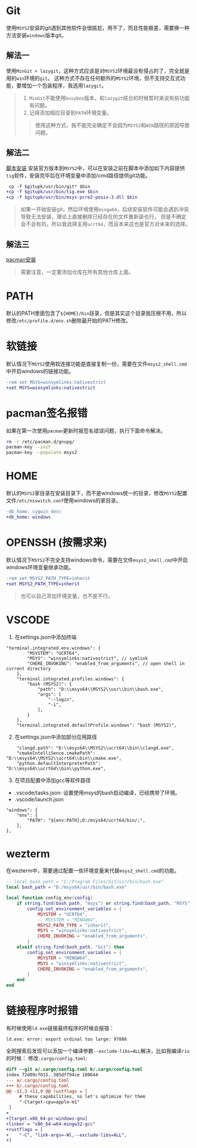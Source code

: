 # Git
使用`MSYS2`安装的git遇到其他软件会很尴尬，用不了，而且性能极差，需要换一种方法安装`windows`版本git。

## 解法一
使用`MinGit + lazygit`，这种方式应该是对`MSYS2`环境最没有侵占的了，完全就是用的`win`环境的`git`。
这种方式不存在任何额外的`MSYS2`环境，但不支持交互式功能，要增加一个包装程序，我选用`lazygit`。
> 1. `MinGit`不能使用`busybox`版本，和`lazygit`结合的时候暂时来说有些功能有问题。
> 2. 记得添加相应目录到`PATH`环境变量。
>> 使用这种方式，我不能完全确定不会因为`MSYS2`和`WIN`路径的原因导致问题。

## 解法二
[脚本安装](https://gitforwindows.org/install-or-update-inside-msys2-cygwin-or-git-for-windows-itself.html)
安装官方版本到`MSYS2`中，可以在安装之前在脚本中添加如下内容提供`tig`软件，安装完毕后在环境变量中添加/cmd路径提供git功能。
```diff
 cp -f $gitupk/usr/bin/git* $bin
+cp -f $gitupk/usr/bin/tig.exe $bin
+cp -f $gitupk/usr/bin/msys-pcre2-posix-3.dll $bin
```
> 如果一开始安装git，然后环境使用`mingw64`，后续安装软件可能会遇到冲突导致无法安装，理论上直接删除已经存在的文件重新装也行，
> 但是不确定会不会有坑，所以我选择主用`ucrt64`，而且本来这也是官方对未来的选择。

## 解法三
[pacman安装](https://gitforwindows.org/install-inside-msys2-proper.html)
> 需要注意，一定要添加仓库在所有其他仓库上面。

# PATH
默认的PATH里面包含了`${HOME}/bin`目录，但是其实这个目录我压根不用，所以修改`/etc/profile.d/env.sh`删除最开始的PATH修改。

# 软链接
默认情况下`MSYS2`使用软连接功能是直接复制一份，需要在文件`msys2_shell.cmd`中开启windows的链接功能。
```diff
-rem set MSYS=winsymlinks:nativestrict
+set MSYS=winsymlinks:nativestrict
```

# pacman签名报错
如果在第一次使用`pacman`更新时报签名错误问题，执行下面命令解决。
```bash
rm -r /etc/pacman.d/gnupg/
pacman-key --init
pacman-key --populate msys2
```

# HOME
默认的`MSYS2`家目录在安装目录下，而不是windows统一的目录，修改`MSYS2`配置文件`/etc/nsswitch.conf`使用windows的家目录。
```diff
-db_home: cygwin desc
+db_home: windows
```

# OPENSSH (按需求来)
默认情况下`MSYS2`不完全支持windows命令，需要在文件`msys2_shell.cmd`中开启windows环境变量继承功能。
```diff
-rem set MSYS2_PATH_TYPE=inherit
+set MSYS2_PATH_TYPE=inherit
```
> 也可以自己添加环境变量，也不是不行。

# VSCODE
1. 在settings.json中添加终端
```jsonc
"terminal.integrated.env.windows": {
		"MSYSTEM": "UCRT64",
		"MSYS": "winsymlinks:nativestrict",	// symlink
		"CHERE_INVOKING": "enabled_from_arguments",	// open shell in current directory
	},
	"terminal.integrated.profiles.windows": {
		"bash (MSYS2)": {
			"path": "D:\\msys64\\MSYS2\\usr\\bin\\bash.exe",
			"args": [
				"--login",
				"-i",
			],
		}
	},
	"terminal.integrated.defaultProfile.windows": "bash (MSYS2)",
```

2. 在settings.json中添加部分应用路径
```jsonc
	"clangd.path": "D:\\msys64\\MSYS2\\ucrt64\\bin\\clangd.exe",
	"cmakeIntelliSence.cmakePath": "D:\\msys64\\MSYS2\\ucrt64\\bin\\cmake.exe",
    "python.defaultInterpreterPath": "D:\\msys64\\ucrt64\\bin\\python.exe",
```

3. 在项目配置中添加gcc等软件路径
- .vscode/tasks.json: 设置使用msys的bash启动编译，已经携带了环境。
- .vscode/launch.json
``` jsonc
"windows": {
    "env": {
        "PATH": "${env:PATH};D:/msys64/ucrt64/bin/;",
    },
},
```

# wezterm
在wezterm中，需要通过配置一些环境变量来代替`msys2_shell.cmd`的功能。
```lua
-- local bash_path = "C:/Program Files/Git/usr/bin/bash.exe"
local bash_path = "D:/msys64/usr/bin/bash.exe"

local function config_env(config)
    if string.find(bash_path, "msys") or string.find(bash_path, "MSYS") then
        config.set_environment_variables = {
            MSYSTEM = "UCRT64",
            -- MSYSTEM = "MINGW64",
            MSYS2_PATH_TYPE = "inherit",
            MSYS = "winsymlinks:nativestrict",
            CHERE_INVOKING = "enabled_from_arguments",
        }
    elseif string.find(bash_path, "Git") then
        config.set_environment_variables = {
            MSYSTEM = "MINGW64",
            MSYS = "winsymlinks:nativestrict",
            CHERE_INVOKING = "enabled_from_arguments",
        }
    end
end
```

# 链接程序时报错
有时候使用`ld.exe`链接最终程序的时候会报错：
```log
ld.exe: error: export ordinal too large: 97886
```
全网搜索后发现可以添加一个编译参数`--exclude-libs=ALL`解决，比如我编译`rio`的时候：
修改`.cargo/config.toml`:
```patch
diff --git a/.cargo/config.toml b/.cargo/config.toml
index 72d09cf015..385dff94ce 100644
--- a/.cargo/config.toml
+++ b/.cargo/config.toml
@@ -11,3 +11,9 @@ rustflags = [
     # these capabilities, so let's optimize for them
     "-Ctarget-cpu=apple-m1"
 ]
+
+[target.x86_64-pc-windows-gnu]
+linker = "x86_64-w64-mingw32-gcc"
+rustflags = [
+    "-C", "link-args=-Wl,--exclude-libs=ALL",
+]
```
